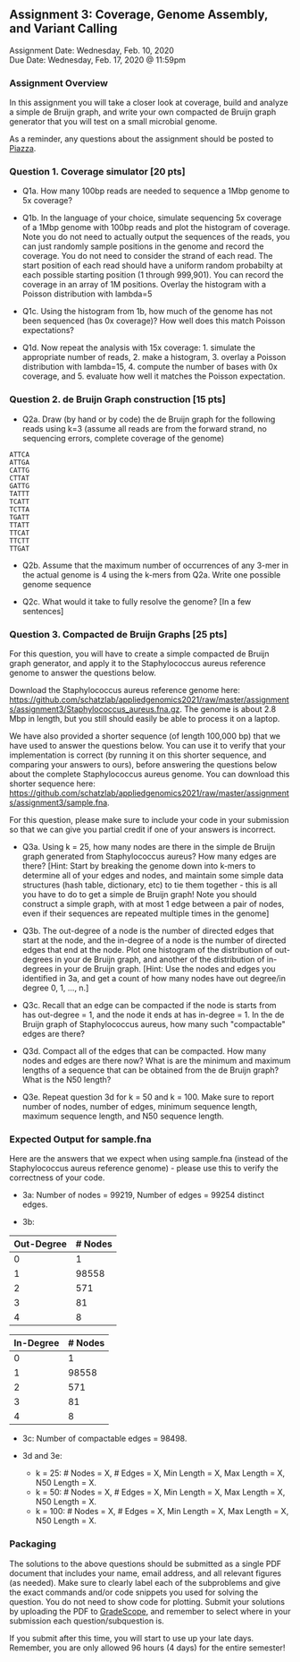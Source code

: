## Assignment 3: Coverage, Genome Assembly, and Variant Calling
Assignment Date: Wednesday, Feb. 10, 2020 <br>
Due Date: Wednesday, Feb. 17, 2020 @ 11:59pm <br>

### Assignment Overview

In this assignment you will take a closer look at coverage, build and analyze a simple de Bruijn graph, and write your own compacted de Bruijn graph generator that you will test on a small microbial genome.

As a reminder, any questions about the assignment should be posted to [Piazza](https://piazza.com/class/kkbggatvarnj0).

### Question 1. Coverage simulator [20 pts]

- Q1a. How many 100bp reads are needed to sequence a 1Mbp genome to 5x coverage?

- Q1b. In the language of your choice, simulate sequencing 5x coverage of a 1Mbp genome with 100bp reads and plot the histogram of coverage. Note you do not need to actually output the sequences of the reads, you can just randomly sample positions in the genome and record the coverage. You do not need to consider the strand of each read. The start position of each read should have a uniform random probabilty at each possible starting position (1 through 999,901). You can record the coverage in an array of 1M positions. Overlay the histogram with a Poisson distribution with lambda=5

- Q1c. Using the histogram from 1b, how much of the genome has not been sequenced (has 0x coverage)? How well does this match Poisson expectations?

- Q1d. Now repeat the analysis with 15x coverage: 1. simulate the appropriate number of reads, 2. make a histogram, 3. overlay a Poisson distribution with lambda=15, 4. compute the number of bases with 0x coverage, and 5. evaluate how well it matches the Poisson expectation.


### Question 2. de Bruijn Graph construction [15 pts]
- Q2a. Draw (by hand or by code) the de Bruijn graph for the following reads using k=3 (assume all reads are from the forward strand, no sequencing errors, complete coverage of the genome)

```
ATTCA
ATTGA
CATTG
CTTAT
GATTG
TATTT
TCATT
TCTTA
TGATT
TTATT
TTCAT
TTCTT
TTGAT
```

- Q2b. Assume that the maximum number of occurrences of any 3-mer in the actual genome is 4 using the k-mers from Q2a. Write one possible genome sequence


- Q2c. What would it take to fully resolve the genome? [In a few sentences]


### Question 3. Compacted de Bruijn Graphs [25 pts]

For this question, you will have to create a simple compacted de Bruijn graph generator, and apply it to the Staphylococcus aureus reference genome to answer the questions below.

Download the Staphylococcus aureus reference genome here: https://github.com/schatzlab/appliedgenomics2021/raw/master/assignments/assignment3/Staphylococcus_aureus.fna.gz. The genome is about 2.8 Mbp in length, but you still should easily be able to process it on a laptop.

We have also provided a shorter sequence (of length 100,000 bp) that we have used to answer the questions below. You can use it to verify that your implementation is correct (by running it on this shorter sequence, and comparing your answers to ours), before answering the questions below about the complete Staphylococcus aureus genome. You can download this shorter sequence here: https://github.com/schatzlab/appliedgenomics2021/raw/master/assignments/assignment3/sample.fna.

For this question, please make sure to include your code in your submission so that we can give you partial credit if one of your answers is incorrect. 

- Q3a. Using k = 25, how many nodes are there in the simple de Bruijn graph generated from Staphylococcus aureus? How many edges are there? [Hint: Start by breaking the genome down into k-mers to determine all of your edges and nodes, and maintain some simple data structures (hash table, dictionary, etc) to tie them together - this is all you have to do to get a simple de Bruijn graph! Note you should construct a simple graph, with at most 1 edge between a pair of nodes, even if their sequences are repeated multiple times in the genome]

- Q3b. The out-degree of a node is the number of directed edges that start at the node, and the in-degree of a node is the number of directed edges that end at the node. Plot one histogram of the distribution of out-degrees in your de Bruijn graph, and another of the distribution of in-degrees in your de Bruijn graph. [Hint: Use the nodes and edges you identified in 3a, and get a count of how many nodes have out degree/in degree 0, 1, ..., n.]

- Q3c. Recall that an edge can be compacted if the node is starts from has out-degree = 1, and the node it ends at has in-degree = 1. In the de Bruijn graph of Staphylococcus aureus, how many such "compactable" edges are there?

- Q3d. Compact all of the edges that can be compacted. How many nodes and edges are there now? What is are the minimum and maximum lengths of a sequence that can be obtained from the de Bruijn graph? What is the N50 length?

- Q3e. Repeat question 3d for k = 50 and k = 100. Make sure to report number of nodes, number of edges, minimum sequence length, maximum sequence length, and N50 sequence length.


### Expected Output for sample.fna

Here are the answers that we expect when using sample.fna (instead of the Staphylococcus aureus reference genome) - please use this to verify the correctness of your code.

- 3a: Number of nodes = 99219, Number of edges = 99254 distinct edges.

- 3b:

| Out-Degree | # Nodes |
|------------|---------|
| 0          | 1       |
| 1          | 98558   |
| 2          | 571     |
| 3          | 81      |
| 4          | 8       |


| In-Degree | # Nodes |
|------------|---------|
| 0          | 1       |
| 1          | 98558   |
| 2          | 571     |
| 3          | 81      |
| 4          | 8       |

- 3c: Number of compactable edges = 98498.

- 3d and 3e:
	- k = 25: # Nodes = X, # Edges = X, Min Length = X, Max Length = X, N50 Length = X.
	- k = 50: # Nodes = X, # Edges = X, Min Length = X, Max Length = X, N50 Length = X.
	- k = 100: # Nodes = X, # Edges = X, Min Length = X, Max Length = X, N50 Length = X.


### Packaging

The solutions to the above questions should be submitted as a single PDF document that includes your name, email address, and 
all relevant figures (as needed). Make sure to clearly label each of the subproblems and give the exact commands and/or code snippets you used for 
solving the question. You do not need to show code for plotting. Submit your solutions by uploading the PDF to [GradeScope](https://www.gradescope.com/courses/236625), and remember to select where in your submission each question/subquestion is.

If you submit after this time, you will start to use up your late days. Remember, you are only allowed 96 hours (4 days) for the entire semester!
